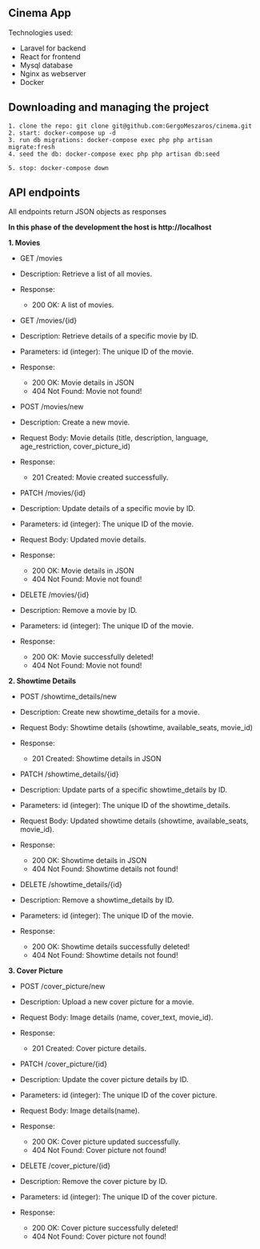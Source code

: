## Cinema App

Technologies used:

- Laravel for backend
- React for frontend
- Mysql database
- Nginx as webserver
- Docker

## Downloading and managing the project

    1. clone the repo: git clone git@github.com:GergoMeszaros/cinema.git
    2. start: docker-compose up -d
    3. run db migrations: docker-compose exec php php artisan migrate:fresh
    4. seed the db: docker-compose exec php php artisan db:seed
    
    5. stop: docker-compose down

## API endpoints

All endpoints return JSON objects as responses

**In this phase of the development the host is http://localhost**

**1. Movies**

- GET /movies
- Description: Retrieve a list of all movies.
- Response:
    - 200 OK: A list of movies.


- GET /movies/{id}
- Description: Retrieve details of a specific movie by ID.
- Parameters:
  id (integer): The unique ID of the movie.
- Response:
    - 200 OK: Movie details in JSON
    - 404 Not Found: Movie not found!


- POST /movies/new
- Description: Create a new movie.
- Request Body: Movie details (title, description, language, age_restriction, cover_picture_id)
- Response:
    - 201 Created: Movie created successfully.


- PATCH /movies/{id}
- Description: Update details of a specific movie by ID.
- Parameters: id (integer): The unique ID of the movie.
- Request Body: Updated movie details.
- Response:
    - 200 OK: Movie details in JSON
    - 404 Not Found: Movie not found!


- DELETE /movies/{id}
- Description: Remove a movie by ID.
- Parameters: id (integer): The unique ID of the movie.
- Response:
    - 200 OK: Movie successfully deleted!
    - 404 Not Found: Movie not found!

**2. Showtime Details**

- POST /showtime_details/new
- Description: Create new showtime_details for a movie.
- Request Body: Showtime details (showtime, available_seats, movie_id)
- Response:
    - 201 Created: Showtime details in JSON


- PATCH /showtime_details/{id}
- Description: Update parts of a specific showtime_details by ID.
- Parameters: id (integer): The unique ID of the showtime_details.
- Request Body: Updated showtime details (showtime, available_seats, movie_id).
- Response:
    - 200 OK: Showtime details in JSON
    - 404 Not Found: Showtime details not found!


- DELETE /showtime_details/{id}
- Description: Remove a showtime_details by ID.
- Parameters: id (integer): The unique ID of the movie.
- Response:
    - 200 OK: Showtime details successfully deleted!
    - 404 Not Found: Showtime details not found!

**3. Cover Picture**

- POST /cover_picture/new
- Description: Upload a new cover picture for a movie.
- Request Body: Image details (name, cover_text, movie_id).
- Response:
    - 201 Created: Cover picture details.


- PATCH /cover_picture/{id}
- Description: Update the cover picture details by ID.
- Parameters: id (integer): The unique ID of the cover picture.
- Request Body: Image details(name).
- Response:
    - 200 OK: Cover picture updated successfully.
    - 404 Not Found: Cover picture not found!

- DELETE /cover_picture/{id}
- Description: Remove the cover picture by ID.
- Parameters: id (integer): The unique ID of the cover picture.
- Response:
  - 200 OK: Cover picture successfully deleted!
  - 404 Not Found: Cover picture not found!
